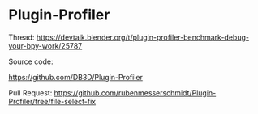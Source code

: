 # Plugin-Profiler

Thread:
https://devtalk.blender.org/t/plugin-profiler-benchmark-debug-your-bpy-work/25787

Source code:

https://github.com/DB3D/Plugin-Profiler

Pull Request:
https://github.com/rubenmesserschmidt/Plugin-Profiler/tree/file-select-fix

